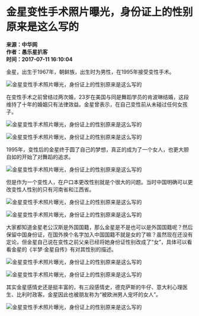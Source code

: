 # 金星变性手术照片曝光，身份证上的性别原来是这么写的

**来源：中华网**  
**作者：愚乐星扒客**  
**时间：2017-07-11 16:10:04**

金星，出生于1967年，朝鲜族，出生时为男性，在1995年接受变性手术。

![金星变性手术照片曝光，身份证上的性别原来是这么写的](http://img0.utuku.china.com/400x0/news/20170711/44827795-2d03-45b0-83a1-570dd4ee646d.jpg)

在变性手术之前曾结过两次婚，23岁在美国与同是舞蹈学员的肯波琳结婚，这段维持了十年的婚姻只有法律效益。金星曾表示，在自己变性前从未碰过任何女孩子。

![金星变性手术照片曝光，身份证上的性别原来是这么写的](http://img3.utuku.china.com/640x0/news/20170711/01ca66cb-08e4-4747-b2fb-8456e5e7aca0.jpg)

![金星变性手术照片曝光，身份证上的性别原来是这么写的](http://img2.utuku.china.com/640x0/news/20170711/efb3a681-5acb-4753-8f09-44a23464daae.jpg)

1995年，变性后的金星终于圆了自己的梦想，真正的成为了一个女人，也更大胆自如的开始了对舞蹈的追求。

![金星变性手术照片曝光，身份证上的性别原来是这么写的](http://img1.utuku.china.com/640x0/news/20170711/7468c2ef-90f9-4bfc-b6e4-46a1a62ff862.jpg)

但是作为一个变性人，在户口本更改性别就是个很大的问题。当时中国明确可以更改变性人性别的只有河南省和江西省。

![金星变性手术照片曝光，身份证上的性别原来是这么写的](http://img0.utuku.china.com/640x0/news/20170711/e6f22139-1a20-4660-a643-05750e5c07aa.jpg)

![金星变性手术照片曝光，身份证上的性别原来是这么写的](http://img2.utuku.china.com/640x0/news/20170711/d8bcedfa-1287-462b-b381-69e903c6c037.jpg)

大家都知道金星老公汉斯是外国国籍，那么金星是不是也可以是外国国籍呢？然后保留中国身份证，在国外换个名字加入中国国籍不就是女的了嘛？虽然现在还没有定论，但金星自己说在变性之前父亲已经将她身份证性别改成了“女”，具体可以看看金星的《半梦·金星自传》有对其性别的描述。

![金星变性手术照片曝光，身份证上的性别原来是这么写的](http://img1.utuku.china.com/340x0/news/20170711/d9728a8e-6833-4457-85d4-e2fd92a90c72.jpg)

![金星变性手术照片曝光，身份证上的性别原来是这么写的](http://img3.utuku.china.com/640x0/news/20170711/4f808f2b-cc7a-4437-bb44-8e7771f7508d.jpg)

其实金星感情史还是挺丰富的，有三段感情史，德克萨斯的牛仔、意大利心理医生、比利时政客。金星因此也被朋友称为“被欧洲男人宠坏的女人”。

![金星变性手术照片曝光，身份证上的性别原来是这么写的](http://img0.utuku.china.com/564x0/news/20170711/c989018f-675c-4e61-8582-a10b33f5b819.jpg)